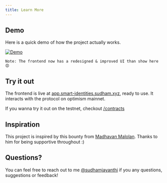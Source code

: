 ```yaml
---
title: Learn More
---
```


## Demo
Here is a quick demo of how the project actually works. 

[![Demo](https://cdn.loom.com/sessions/thumbnails/3e99bbe6012f4b7aa4c91286c1a42828-1654927877405-with-play.gif)](https://www.loom.com/share/3e99bbe6012f4b7aa4c91286c1a42828)

` Note: The frontend now has a redesigned & improved UI than show here 😍 `


## Try it out
The frontend is live at [app.smart-identities.sudham.xyz](https://app.smart-identities.sudham.xyz?ref=docs), ready to use. It interacts with the protocol on optimism mainnet.

If you wanna try it out on the testnet, checkout [/contracts](/develop/contracts#contract-addresses)

## Inspiration

This project is inspired by this bounty from [Madhavan Malolan](https://mirror.xyz/madhavanmalolan.eth/rB9taCl2uKAYb-Hy8QbZPgF4ElB5rNZXMhCEyxp6z0Y). Thanks to him for being supportive throughout :)

## Questions?
You can feel free to reach out to me [@sudhamjayanthi](https://twitter.com/sudhamjayanthi) if you any questions, suggestions or feedback!  